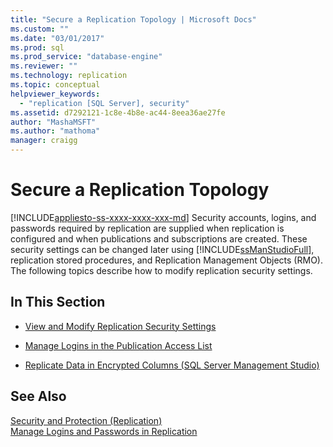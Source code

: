 ```yaml
---
title: "Secure a Replication Topology | Microsoft Docs"
ms.custom: ""
ms.date: "03/01/2017"
ms.prod: sql
ms.prod_service: "database-engine"
ms.reviewer: ""
ms.technology: replication
ms.topic: conceptual
helpviewer_keywords: 
  - "replication [SQL Server], security"
ms.assetid: d7292121-1c8e-4b8e-ac44-8eea36ae27fe
author: "MashaMSFT"
ms.author: "mathoma"
manager: craigg
---
```

# Secure a Replication Topology
[!INCLUDE[appliesto-ss-xxxx-xxxx-xxx-md](../../../includes/appliesto-ss-xxxx-xxxx-xxx-md.md)]
  Security accounts, logins, and passwords required by replication are supplied when replication is configured and when publications and subscriptions are created. These security settings can be changed later using [!INCLUDE[ssManStudioFull](../../../includes/ssmanstudiofull-md.md)], replication stored procedures, and Replication Management Objects (RMO). The following topics describe how to modify replication security settings.  
  
## In This Section  
  
-   [View and Modify Replication Security Settings](../../../relational-databases/replication/security/view-and-modify-replication-security-settings.md)  
  
-   [Manage Logins in the Publication Access List](../../../relational-databases/replication/security/manage-logins-in-the-publication-access-list.md)  
  
-   [Replicate Data in Encrypted Columns &#40;SQL Server Management Studio&#41;](../../../relational-databases/replication/security/replicate-data-in-encrypted-columns-sql-server-management-studio.md)  
  
## See Also  
 [Security and Protection &#40;Replication&#41;](../../../relational-databases/replication/security/security-and-protection-replication.md)   
 [Manage Logins and Passwords in Replication](../../../relational-databases/replication/security/manage-logins-and-passwords-in-replication.md)  
  
  
